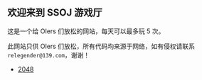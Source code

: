 ## 欢迎来到 SSOJ 游戏厅

这是一个给 OIers 们放松的网站，每天可以最多玩 5 次。

此网站只供 OIers 们放松，所有代码均来源于网络，如有侵权请联系 `relegender@139.com`，谢谢！

- [2048](/tree/2048/index.html)
